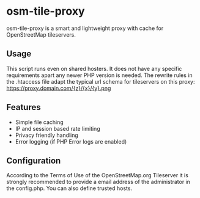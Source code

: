 # osm-tile-proxy
osm-tile-proxy is a smart and lightweight proxy with cache for OpenStreetMap tileservers.

## Usage
This script runs even on shared hosters. It does not have any specific requirements apart any newer PHP version is needed. The rewrite rules in the .htaccess file adapt the typical url schema for tileservers on this proxy: https://proxy.domain.com/{z}/{x}/{y}.png

## Features
- Simple file caching
- IP and session based rate limiting
- Privacy friendly handling
- Error logging (if PHP Error logs are enabled)

## Configuration

According to the Terms of Use of the OpenStreetMap.org Tileserver it is strongly recommended to provide a email address of the administrator in the config.php. You can also define trusted hosts.

